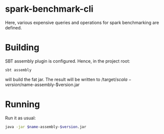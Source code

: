 # spark-benchmark-cli
Here, various expensive queries and operations for spark benchmarking are defined.

# Building
SBT assembly plugin is configured. Hence, in the project root:
```bash
sbt assembly
```
will build the fat jar. The result will be written to /target/$scala-version/$name-assembly-$version.jar

# Running
Run it as usual:
```bash
java -jar $name-assembly-$version.jar
```
